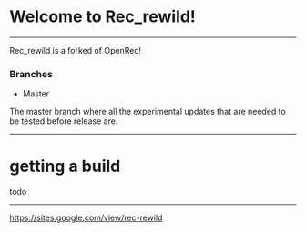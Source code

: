 # Welcome to Rec_rewild!
---
Rec_rewild is a forked of OpenRec!

### Branches
 - Master


The master branch where all the experimental updates that are needed to be tested before release are.

---
# getting a build

todo


---
https://sites.google.com/view/rec-rewild

